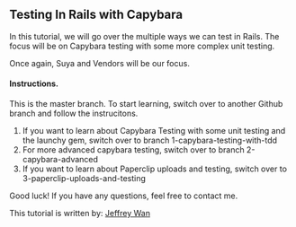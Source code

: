 ## Testing In Rails with Capybara

In this tutorial, we will go over the multiple ways we can test in Rails. The focus will be on Capybara testing with some more complex unit testing.

Once again, Suya and Vendors will be our focus.

#### Instructions.

This is the master branch. To start learning, switch over to another Github branch and follow the instrucitons.

1. If you want to learn about Capybara Testing with some unit testing and the launchy gem, switch over to branch 1-capybara-testing-with-tdd
2. For more advanced capybara testing, switch over to branch 2-capybara-advanced
3. If you want to learn about Paperclip uploads and testing, switch over to 3-paperclip-uploads-and-testing

Good luck! If you have any questions, feel free to contact me.

This tutorial is written by:
[Jeffrey Wan](https://www.linkedin.com/pub/jeffrey-wan/18/23/a1b)
